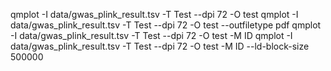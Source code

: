 qmplot -I data/gwas_plink_result.tsv -T Test --dpi 72 -O test
qmplot -I data/gwas_plink_result.tsv -T Test --dpi 72 -O test --outfiletype pdf
qmplot -I data/gwas_plink_result.tsv -T Test --dpi 72 -O test -M ID
qmplot -I data/gwas_plink_result.tsv -T Test --dpi 72 -O test -M ID --ld-block-size 500000

